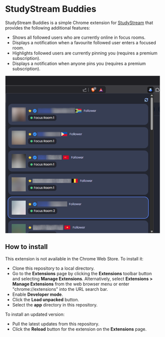 # StudyStream Buddies

StudyStream Buddies is a simple Chrome extension for [StudyStream](https://www.studystream.live/)
that provides the following additional features:

- Shows all followed users who are currently online in focus rooms.
- Displays a notification when a favourite followed user enters a focused room.
- Highlights followed users are currently pinning you (requires a premium subscription).
- Displays a notification when anyone pins you (requires a premium subscription).

![Popup screenshot](screenshots/popup.png)

## How to install

This extension is not available in the Chrome Web Store. To install it:

- Clone this repository to a local directory.
- Go to the **Extensions** page by clicking the **Extensions** toolbar button and selecting
  **Manage Extensions**. Alternatively, select **Extensions > Manage Extensions** from
  the web browser menu or enter "chrome://extensions" into the URL search bar.
- Enable **Developer mode**.
- Click the **Load unpacked** button.
- Select the **app** directory in this repository.

To install an updated version:
- Pull the latest updates from this repository.
- Click the **Reload** button for the extension on the **Extensions** page.

